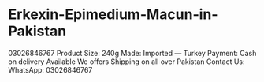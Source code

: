 # Erkexin-Epimedium-Macun-in-Pakistan
03026846767 Product Size: 240g Made: Imported — Turkey Payment: Cash on delivery Available We offers Shipping on all over Pakistan Contact Us: WhatsApp: 03026846767
